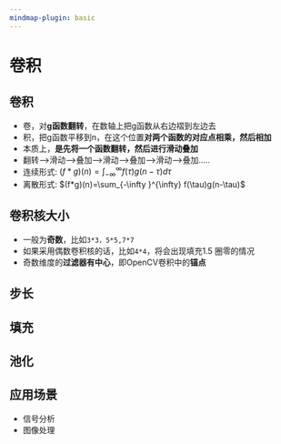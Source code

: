 ```yaml
---
mindmap-plugin: basic
---
```


# 卷积

## 卷积
- 卷，对**g函数翻转**，在数轴上把g函数从右边褶到左边去
- 积，把g函数平移到n，在这个位置**对两个函数的对应点相乘，然后相加**
- 本质上，**是先将一个函数翻转，然后进行滑动叠加**
- 翻转——>滑动——>叠加——>滑动——>叠加——>滑动——>叠加.....
- 连续形式: $(f*g)(n)=\int_{-\infty }^{\infty} f(\tau)g(n-\tau)d\tau$
- 离散形式: $(f*g)(n)=\sum_{-\infty }^{\infty} f(\tau)g(n-\tau)$

## 卷积核大小
- 一般为**奇数**，比如`3*3，5*5,7*7`
- 如果采用偶数卷积核的话，比如`4*4`，将会出现填充1.5 圈零的情况
- 奇数维度的**过滤器有中心**，即OpenCV卷积中的**锚点**
## 步长

## 填充

## 池化

## 应用场景
- 信号分析
- 图像处理